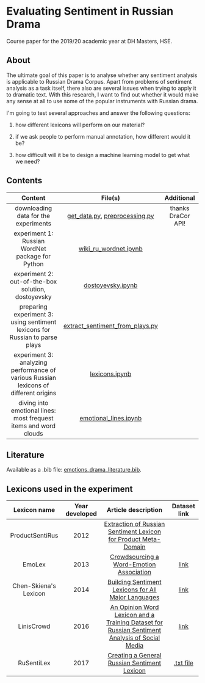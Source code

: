 # Evaluating Sentiment in Russian Drama
Course paper for the 2019/20 academic year at DH Masters, HSE.

## About
The ultimate goal of this paper is to analyse whether any sentiment analysis is applicable to Russian Drama Corpus. Apart from problems of sentiment analysis as a task itself, there also are several issues when trying to apply it to dramatic text. With this research, I want to find out whether it would make any sense at all to use some of the popular instruments with Russian drama.

I'm going to test several approaches and answer the following questions:

1) how different lexicons will perform on our material?

2) if we ask people to perform manual annotation, how different would it be?

3) how difficult will it be to design a machine learning model to get what we need?

## Contents

|**Content**|**File(s)**|**Additional**|
|:---------:|:---------:|:------------:|
|downloading data for the experiments|[get_data.py](./get_data.py), [preprocessing.py](./preprocessing.py)|thanks DraCor API!|
|experiment 1: Russian WordNet package for Python|[wiki_ru_wordnet.ipynb](./wiki_ru_wordnet.ipynb)||
|experiment 2: out-of-the-box solution, dostoyevsky|[dostoyevsky.ipynb](./dostoyevsky.ipynb)||
|preparing experiment 3: using sentiment lexicons for Russian to parse plays|[extract_sentiment_from_plays.py](./extract_sentiment_from_plays.py)||
|experiment 3: analyzing performance of various Russian lexicons of different origins|[lexicons.ipynb](./lexicons.ipynb)||
|diving into emotional lines: most frequest items and word clouds|[emotional_lines.ipynb](./emotional_lines.ipynb)||

## Literature

Available as a .bib file: [emotions_drama_literature.bib](./emotions_drama_literature.bib).

## Lexicons used in the experiment

|**Lexicon name**|**Year developed**|**Article description**|**Dataset link**|
|:--------------:|:----------------:|:---------------------:|:--------------:|
|ProductSentiRus |2012              |[Extraction of Russian Sentiment Lexicon for Product Meta-Domain](https://pdfs.semanticscholar.org/e23b/1430b3c4c4850db1336c5ba9c51c2084f29b.pdf)||
|EmoLex          |2013              |[Crowdsourcing a Word-Emotion Association](https://arxiv.org/abs/1308.6297)|[link](http://sentiment.nrc.ca/lexicons-for-research/)|
|Chen-Skiena's Lexicon|2014         |[Building Sentiment Lexicons for All Major Languages](https://www.aclweb.org/anthology/P14-2063.pdf)|[link](https://sites.google.com/site/datascienceslab/projects/multilingualsentiment)|
|LinisCrowd      |2016              |[An Opinion Word Lexicon and a Training Dataset for Russian Sentiment Analysis of Social Media](http://www.dialog-21.ru/media/3400/koltsovaoyuetal.pdf)|[link](http://www.linis-crowd.org/)|
|RuSentiLex      |2017              |[Creating a General Russian Sentiment Lexicon](http://www.lrec-conf.org/proceedings/lrec2016/pdf/285_Paper.pdf)|[.txt file](http://www.labinform.ru/pub/rusentilex/rusentilex_2017.txt)|
